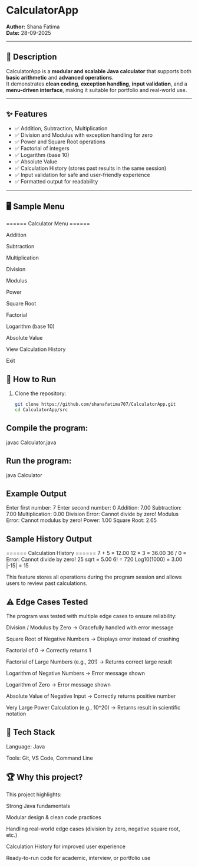 # CalculatorApp  

**Author:** Shana Fatima  
**Date:** 28-09-2025  

---

## 📖 Description
CalculatorApp is a **modular and scalable Java calculator** that supports both **basic arithmetic** and **advanced operations**.  
It demonstrates **clean coding**, **exception handling**, **input validation**, and a **menu-driven interface**, making it suitable for portfolio and real-world use.

---

## ✨ Features
- ✅ Addition, Subtraction, Multiplication  
- ✅ Division and Modulus with exception handling for zero  
- ✅ Power and Square Root operations  
- ✅ Factorial of integers  
- ✅ Logarithm (base 10)  
- ✅ Absolute Value  
- ✅ Calculation History (stores past results in the same session)  
- ✅ Input validation for safe and user-friendly experience  
- ✅ Formatted output for readability  

---

## 🖥️ Sample Menu
====== Calculator Menu ======

Addition

Subtraction

Multiplication

Division

Modulus

Power

Square Root

Factorial

Logarithm (base 10)

Absolute Value

View Calculation History

Exit

## 🚀 How to Run
1. Clone the repository:
   ```bash
   git clone https://github.com/shanafatima707/CalculatorApp.git
   cd CalculatorApp/src

## Compile the program:

javac Calculator.java

## Run the program:

java Calculator

## Example Output
Enter first number: 7
Enter second number: 0
Addition: 7.00
Subtraction: 7.00
Multiplication: 0.00
Division Error: Cannot divide by zero!
Modulus Error: Cannot modulus by zero!
Power: 1.00
Square Root: 2.65

## Sample History Output
====== Calculation History ======
7 + 5 = 12.00
12 * 3 = 36.00
36 / 0 = Error: Cannot divide by zero!
25 sqrt = 5.00
6! = 720
Log10(1000) = 3.00
|-15| = 15


This feature stores all operations during the program session and allows users to review past calculations.

## ⚠️ Edge Cases Tested

The program was tested with multiple edge cases to ensure reliability:

Division / Modulus by Zero → Gracefully handled with error message

Square Root of Negative Numbers → Displays error instead of crashing

Factorial of 0 → Correctly returns 1

Factorial of Large Numbers (e.g., 20!) → Returns correct large result

Logarithm of Negative Numbers → Error message shown

Logarithm of Zero → Error message shown

Absolute Value of Negative Input → Correctly returns positive number

Very Large Power Calculation (e.g., 10^20) → Returns result in scientific notation

## 📌 Tech Stack

Language: Java

Tools: Git, VS Code, Command Line

## 🏆 Why this project?

This project highlights:

Strong Java fundamentals

Modular design & clean code practices

Handling real-world edge cases (division by zero, negative square root, etc.)

Calculation History for improved user experience

Ready-to-run code for academic, interview, or portfolio use


